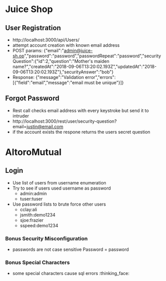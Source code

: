 
# Juice Shop
## User Registration
* http://localhost:3000/api/Users/
* attempt account creation with known email address
* POST params: {"email":"admin@juice-sh.op","password":"password","passwordRepeat":"password","securityQuestion":{"id":2,"question":"Mother's maiden name?","createdAt":"2018-09-06T13:20:02.193Z","updatedAt":"2018-09-06T13:20:02.193Z"},"securityAnswer":"bob"}
* Response: {"message":"Validation error","errors":[{"field":"email","message":"email must be unique"}]}


## Forgot Password
* Rest call checks email address with every keystroke but send it to intruder 
* http://localhost:3000/rest/user/security-question?email=justin@email.com
* if the account exists the respone returns the users secret question

# AltoroMutual
## Login
* Use list of users from username enumeration
* Try to see if users used username as password
  * admin:admin
  * tuser:tuser
* Use password lists to brute force other users
  * cclay:ali
  * jsmith:demo1234
  * sjoe:frazier
  * sspeed:demo1234
  
### Bonus Security Misconfiguration
* passwords are not case sensitive Password = password
### Bonus Special Characters
* some special characters cause sql errors :thinking_face:
 

